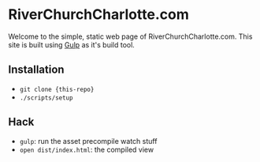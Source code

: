 # RiverChurchCharlotte.com

Welcome to the simple, static web page of RiverChurchCharlotte.com.
This site is built using [Gulp](http://gulpjs.com) as it's build tool.

## Installation

* `git clone {this-repo}`
* `./scripts/setup`

## Hack

* `gulp`: run the asset precompile watch stuff
* `open dist/index.html`: the compiled view

